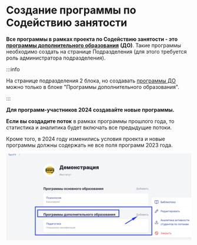 # Создание программы по Содействию занятости

**Все программы в рамках проекта по Содействию занятости - это** [**программы дополнительного образования**](../../struktura/programma/programma-dopolnitelnogo-obrazovaniya/) **(ДО)**. Такие программы необходимо создать на странице Подразделения (для этого требуется роль администратора подразделения).

:::info

На странице подразделения 2 блока, но создавать [программы ДО ](../../struktura/programma/programma-dopolnitelnogo-obrazovaniya/)можно только в блоке "Программы дополнительного образования".

:::

**Для программ-участников 2024 создавайте новые программы.**

**Если вы создадите поток** в рамках программы прошлого года, то статистика и аналитика будет включать все предыдущие потоки.

Кроме того, в 2024 году изменились условия  проекта и новые программы должны содержать не все поля программ 2023 года.

![](<../../.gitbook/assets/image (162).png>)
